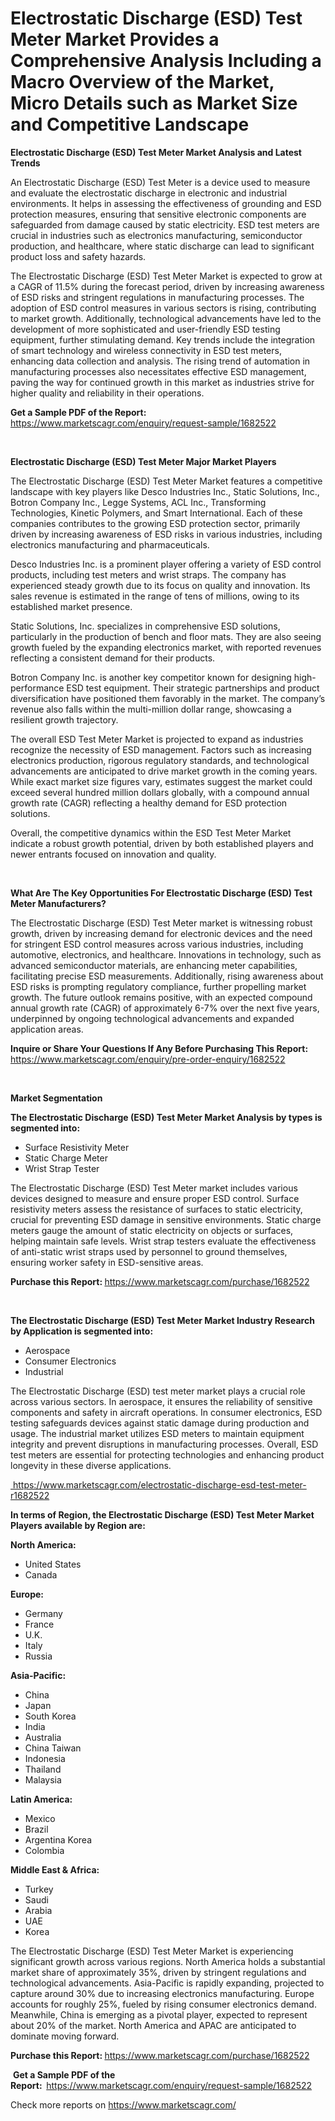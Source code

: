 <p><h1>Electrostatic Discharge (ESD) Test Meter Market Provides a Comprehensive Analysis Including a Macro Overview of the Market, Micro Details such as Market Size and Competitive Landscape</h1></p><p><strong>Electrostatic Discharge (ESD) Test Meter Market Analysis and Latest Trends</strong></p>
<p><p>An Electrostatic Discharge (ESD) Test Meter is a device used to measure and evaluate the electrostatic discharge in electronic and industrial environments. It helps in assessing the effectiveness of grounding and ESD protection measures, ensuring that sensitive electronic components are safeguarded from damage caused by static electricity. ESD test meters are crucial in industries such as electronics manufacturing, semiconductor production, and healthcare, where static discharge can lead to significant product loss and safety hazards.</p><p>The Electrostatic Discharge (ESD) Test Meter Market is expected to grow at a CAGR of 11.5% during the forecast period, driven by increasing awareness of ESD risks and stringent regulations in manufacturing processes. The adoption of ESD control measures in various sectors is rising, contributing to market growth. Additionally, technological advancements have led to the development of more sophisticated and user-friendly ESD testing equipment, further stimulating demand. Key trends include the integration of smart technology and wireless connectivity in ESD test meters, enhancing data collection and analysis. The rising trend of automation in manufacturing processes also necessitates effective ESD management, paving the way for continued growth in this market as industries strive for higher quality and reliability in their operations.</p></p>
<p><strong>Get a Sample PDF of the Report:&nbsp;</strong> <a href="https://www.marketscagr.com/enquiry/request-sample/1682522?utm_campaign=1868&utm_medium=2&utm_source=Github&utm_content=ia&utm_term=30122024&utm_id=electrostatic-discharge-esd-test-meter">https://www.marketscagr.com/enquiry/request-sample/1682522</a></p>
<p>&nbsp;</p>
<p><strong>Electrostatic Discharge (ESD) Test Meter Major Market Players</strong></p>
<p><p>The Electrostatic Discharge (ESD) Test Meter Market features a competitive landscape with key players like Desco Industries Inc., Static Solutions, Inc., Botron Company Inc., Legge Systems, ACL Inc., Transforming Technologies, Kinetic Polymers, and Smart International. Each of these companies contributes to the growing ESD protection sector, primarily driven by increasing awareness of ESD risks in various industries, including electronics manufacturing and pharmaceuticals.</p><p>Desco Industries Inc. is a prominent player offering a variety of ESD control products, including test meters and wrist straps. The company has experienced steady growth due to its focus on quality and innovation. Its sales revenue is estimated in the range of tens of millions, owing to its established market presence.</p><p>Static Solutions, Inc. specializes in comprehensive ESD solutions, particularly in the production of bench and floor mats. They are also seeing growth fueled by the expanding electronics market, with reported revenues reflecting a consistent demand for their products.</p><p>Botron Company Inc. is another key competitor known for designing high-performance ESD test equipment. Their strategic partnerships and product diversification have positioned them favorably in the market. The company’s revenue also falls within the multi-million dollar range, showcasing a resilient growth trajectory.</p><p>The overall ESD Test Meter Market is projected to expand as industries recognize the necessity of ESD management. Factors such as increasing electronics production, rigorous regulatory standards, and technological advancements are anticipated to drive market growth in the coming years. While exact market size figures vary, estimates suggest the market could exceed several hundred million dollars globally, with a compound annual growth rate (CAGR) reflecting a healthy demand for ESD protection solutions.</p><p>Overall, the competitive dynamics within the ESD Test Meter Market indicate a robust growth potential, driven by both established players and newer entrants focused on innovation and quality.</p></p>
<p>&nbsp;</p>
<p><strong>What Are The Key Opportunities For Electrostatic Discharge (ESD) Test Meter Manufacturers?</strong></p>
<p><p>The Electrostatic Discharge (ESD) Test Meter market is witnessing robust growth, driven by increasing demand for electronic devices and the need for stringent ESD control measures across various industries, including automotive, electronics, and healthcare. Innovations in technology, such as advanced semiconductor materials, are enhancing meter capabilities, facilitating precise ESD measurements. Additionally, rising awareness about ESD risks is prompting regulatory compliance, further propelling market growth. The future outlook remains positive, with an expected compound annual growth rate (CAGR) of approximately 6-7% over the next five years, underpinned by ongoing technological advancements and expanded application areas.</p></p>
<p><strong>Inquire or Share Your Questions If Any Before Purchasing This Report:</strong> <a href="https://www.marketscagr.com/enquiry/pre-order-enquiry/1682522?utm_campaign=1868&utm_medium=2&utm_source=Github&utm_content=ia&utm_term=30122024&utm_id=electrostatic-discharge-esd-test-meter">https://www.marketscagr.com/enquiry/pre-order-enquiry/1682522</a></p>
<p>&nbsp;</p>
<p><strong>Market Segmentation</strong></p>
<p><strong>The Electrostatic Discharge (ESD) Test Meter Market Analysis by types is segmented into:</strong></p>
<p><ul><li>Surface Resistivity Meter</li><li>Static Charge Meter</li><li>Wrist Strap Tester</li></ul></p>
<p><p>The Electrostatic Discharge (ESD) Test Meter market includes various devices designed to measure and ensure proper ESD control. Surface resistivity meters assess the resistance of surfaces to static electricity, crucial for preventing ESD damage in sensitive environments. Static charge meters gauge the amount of static electricity on objects or surfaces, helping maintain safe levels. Wrist strap testers evaluate the effectiveness of anti-static wrist straps used by personnel to ground themselves, ensuring worker safety in ESD-sensitive areas.</p></p>
<p><strong>Purchase this Report:&nbsp;</strong><a href="https://www.marketscagr.com/purchase/1682522?utm_campaign=1868&utm_medium=2&utm_source=Github&utm_content=ia&utm_term=30122024&utm_id=electrostatic-discharge-esd-test-meter">https://www.marketscagr.com/purchase/1682522</a></p>
<p>&nbsp;</p>
<p><strong>The Electrostatic Discharge (ESD) Test Meter Market Industry Research by Application is segmented into:</strong></p>
<p><ul><li>Aerospace</li><li>Consumer Electronics</li><li>Industrial</li></ul></p>
<p><p>The Electrostatic Discharge (ESD) test meter market plays a crucial role across various sectors. In aerospace, it ensures the reliability of sensitive components and safety in aircraft operations. In consumer electronics, ESD testing safeguards devices against static damage during production and usage. The industrial market utilizes ESD meters to maintain equipment integrity and prevent disruptions in manufacturing processes. Overall, ESD test meters are essential for protecting technologies and enhancing product longevity in these diverse applications.</p></p>
<p><a href="https://www.marketscagr.com/electrostatic-discharge-esd-test-meter-r1682522?utm_campaign=1868&utm_medium=2&utm_source=Github&utm_content=ia&utm_term=30122024&utm_id=electrostatic-discharge-esd-test-meter">&nbsp;https://www.marketscagr.com/electrostatic-discharge-esd-test-meter-r1682522</a></p>
<p><strong>In terms of Region, the Electrostatic Discharge (ESD) Test Meter Market Players available by Region are:</strong></p>
<p>
    <p> <strong> North America: </strong>
        <ul>
            <li>United States</li>
            <li>Canada</li>
        </ul>
        </p> 
    <p> <strong> Europe: </strong>
        <ul>
            <li>Germany</li>
            <li>France</li>
            <li>U.K.</li>
            <li>Italy</li>
            <li>Russia</li>
        </ul>
        </p> 
    <p> <strong> Asia-Pacific: </strong>
        <ul>
            <li>China</li>
            <li>Japan</li>
            <li>South Korea</li>
            <li>India</li>
            <li>Australia</li>
            <li>China Taiwan</li>
            <li>Indonesia</li>
            <li>Thailand</li>
            <li>Malaysia</li>
        </ul>
        </p> 
    <p> <strong> Latin America: </strong>
        <ul>
            <li>Mexico</li>
            <li>Brazil</li>
            <li>Argentina Korea</li>
            <li>Colombia</li>
        </ul>
        </p> 
    <p> <strong> Middle East & Africa: </strong>
        <ul>
            <li>Turkey</li>
            <li>Saudi</li>
            <li>Arabia</li>
            <li>UAE</li>
            <li>Korea</li>
        </ul>
    </p>
    </p>
<p><p>The Electrostatic Discharge (ESD) Test Meter Market is experiencing significant growth across various regions. North America holds a substantial market share of approximately 35%, driven by stringent regulations and technological advancements. Asia-Pacific is rapidly expanding, projected to capture around 30% due to increasing electronics manufacturing. Europe accounts for roughly 25%, fueled by rising consumer electronics demand. Meanwhile, China is emerging as a pivotal player, expected to represent about 20% of the market. North America and APAC are anticipated to dominate moving forward.</p></p>
<p><strong>Purchase this Report: </strong><a href="https://www.marketscagr.com/purchase/1682522?utm_campaign=1868&utm_medium=2&utm_source=Github&utm_content=ia&utm_term=30122024&utm_id=electrostatic-discharge-esd-test-meter">https://www.marketscagr.com/purchase/1682522</a></p>
<p>&nbsp;<strong>Get a Sample PDF of the Report:&nbsp;&nbsp;</strong><a href="https://www.marketscagr.com/enquiry/request-sample/1682522?utm_campaign=1868&utm_medium=2&utm_source=Github&utm_content=ia&utm_term=30122024&utm_id=electrostatic-discharge-esd-test-meter">https://www.marketscagr.com/enquiry/request-sample/1682522</a></p>
<p><strong></strong></p>
<p>Check more reports on <a href="https://www.marketscagr.com/?utm_campaign=1868&utm_medium=2&utm_source=Github&utm_content=ia&utm_term=30122024&utm_id=electrostatic-discharge-esd-test-meter">https://www.marketscagr.com/</a></p>